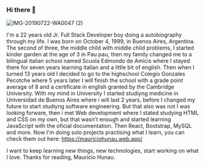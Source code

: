 ### Hi there 👋

![IMG-20190722-WA0047 (2)](https://user-images.githubusercontent.com/69403501/166068154-b3859536-be68-4e53-8144-09d37c097f81.jpg)

I'm a 22 years old Jr. Full Stack Developer boy doing a autobiography through my life.
I was born on October 4, 1999, in Buenos Aires, Argentina. The second of three, the middle child with middle child problems, I started kinder garden at the age of 3 in Pau pau, then my family changed me to a bilingual italian school named Scuola Edmondo de Amicis where I stayed there for seven years learning italian and a little bit of english. Then when I turned 13 years old I decided to go to the highschool Colegio Gonzales Pecotche where 5 years later I will finish the school with a grade point average of 8 and a certificate in english granted by the Cambridge University. 
With my mind in University I started studiyng medicine in Universidad de Buenos Aires where i will last 2 years, before I changed my future to start studiyng
software engineering. But that also was not I was looking forware, then i met Web development where I stated studying HTML and CSS on my own, but that wasn't enough and started learning JavaScript with the oficial documentation. Then React, Bootstrap, MySQL and more.
Now I'm doing solo projects practising what I learn, you can check them out here: https://mauriciohunau.web.app/

I want to keep learning new things, new technologies, start working on what I love. 
Thanks for reading, Mauricio Hunau.
